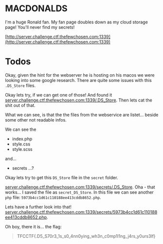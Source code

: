 # MACDONALDS
I'm a huge Ronald fan. My fan page doubles down as my cloud storage page! You'll never find my secrets!

[http://server.challenge.ctf.thefewchosen.com:1339](http://server.challenge.ctf.thefewchosen.com:1339)

# Todos

Okay, given the hint for the webserver he is hosting on his macos we were looking into some google research.
There are quite some issues with this `.DS_Store` files.

Okay lets try, if we can get one of those! And found it [server.challenge.ctf.thefewchosen.com:1339/.DS_Store](server.challenge.ctf.thefewchosen.com:1339/.DS_Store).
Then lets cat the shit out of that.

What we can see, is that the the files from the webservice are listet... beside some other not readable infos.

We can see the
 - index.php
 - style.css
 - style.scss

and... 

 - secrets ...?

Okay lets try to get this `DS_Store` file in the `secret` folder.

[server.challenge.ctf.thefewchosen.com:1339/secrets/.DS_Store](server.challenge.ctf.thefewchosen.com:1339/secrets/.DS_Store). Oha - that works... I saved the file as `secret_DS_Store`. In this file we can see another `php` file: `5973b4cc1d61c110188ee413cddb8652.php`.

Lets have a further look into that! [server.challenge.ctf.thefewchosen.com:1339/secrets/5973b4cc1d61c110188ee413cddb8652.php](server.challenge.ctf.thefewchosen.com:1339/secrets/5973b4cc1d61c110188ee413cddb8652.php). 

Oh boy, there it is... the flag:

> TFCCTF{.D5_S70r3_1s_s0_4nn0ying_wh3n_c0mp1l1ng_j4rs_y0urs3lf}

